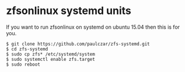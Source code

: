 # zfsonlinux systemd units

If you want to run zfsonlinux on systemd on ubuntu 15.04 then this is for you.

```
$ git clone https://github.com/paulczar/zfs-systemd.git
$ cd zfs-systemd
$ sudo cp zfs* /etc/systemd/system
$ sudo systemctl enable zfs.target
$ sudo reboot
```

